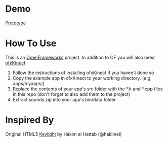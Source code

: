 Demo
========
[Prototype](http://vimeo.com/31340394)

How To Use
========
This is an [OpenFrameworks](http://openframeworks.cc) project.
In addition to OF you will also need [ofxKinect](https://github.com/ofTheo/ofxKinect)

1. Follow the instructions of installing ofxKinect if you haven't done so
2. Copy the example app in ofxKinect to your working directory. (e.g apps/myapps/)
3. Replace the contents of your app's src folder with the *.h and *.cpp files in this repo (don't forget to also add them to the project)
4. Extract sounds.zip into your app's bin/data folder

Inspired By
========
Original HTML5 [Keylight](http://hakim.se/experiments/html5/keylight/03/) by Hakim el Hattab (@hakimel)
